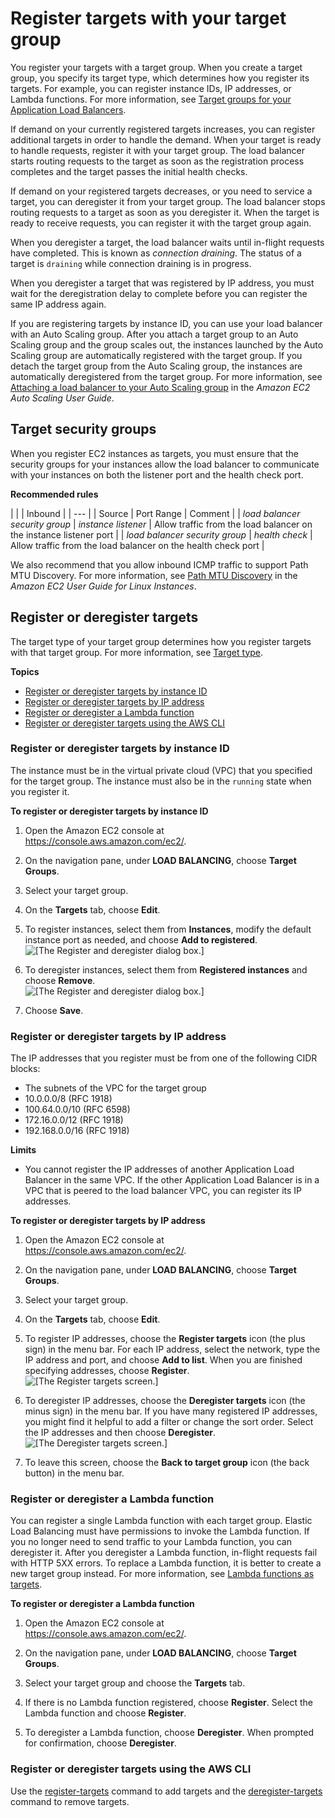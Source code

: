 # Register targets with your target group<a name="target-group-register-targets"></a>

You register your targets with a target group\. When you create a target group, you specify its target type, which determines how you register its targets\. For example, you can register instance IDs, IP addresses, or Lambda functions\. For more information, see [Target groups for your Application Load Balancers](load-balancer-target-groups.md)\.

If demand on your currently registered targets increases, you can register additional targets in order to handle the demand\. When your target is ready to handle requests, register it with your target group\. The load balancer starts routing requests to the target as soon as the registration process completes and the target passes the initial health checks\.

If demand on your registered targets decreases, or you need to service a target, you can deregister it from your target group\. The load balancer stops routing requests to a target as soon as you deregister it\. When the target is ready to receive requests, you can register it with the target group again\.

When you deregister a target, the load balancer waits until in\-flight requests have completed\. This is known as *connection draining*\. The status of a target is `draining` while connection draining is in progress\.

When you deregister a target that was registered by IP address, you must wait for the deregistration delay to complete before you can register the same IP address again\.

If you are registering targets by instance ID, you can use your load balancer with an Auto Scaling group\. After you attach a target group to an Auto Scaling group and the group scales out, the instances launched by the Auto Scaling group are automatically registered with the target group\. If you detach the target group from the Auto Scaling group, the instances are automatically deregistered from the target group\. For more information, see [Attaching a load balancer to your Auto Scaling group](https://docs.aws.amazon.com/autoscaling/ec2/userguide/attach-load-balancer-asg.html) in the *Amazon EC2 Auto Scaling User Guide*\.

## Target security groups<a name="target-security-groups"></a>

When you register EC2 instances as targets, you must ensure that the security groups for your instances allow the load balancer to communicate with your instances on both the listener port and the health check port\.


**Recommended rules**  

| 
| 
| Inbound | 
| --- |
|  Source  |  Port Range  |  Comment  | 
| *load balancer security group* | *instance listener* | Allow traffic from the load balancer on the instance listener port | 
| *load balancer security group* | *health check* | Allow traffic from the load balancer on the health check port | 

We also recommend that you allow inbound ICMP traffic to support Path MTU Discovery\. For more information, see [Path MTU Discovery](https://docs.aws.amazon.com/AWSEC2/latest/UserGuide/network_mtu.html#path_mtu_discovery) in the *Amazon EC2 User Guide for Linux Instances*\.

## Register or deregister targets<a name="register-deregister-targets"></a>

The target type of your target group determines how you register targets with that target group\. For more information, see [Target type](load-balancer-target-groups.md#target-type)\.

**Topics**
+ [Register or deregister targets by instance ID](#register-instances)
+ [Register or deregister targets by IP address](#register-ip-addresses)
+ [Register or deregister a Lambda function](#register-lambda-function)
+ [Register or deregister targets using the AWS CLI](#register-cli)

### Register or deregister targets by instance ID<a name="register-instances"></a>

The instance must be in the virtual private cloud \(VPC\) that you specified for the target group\. The instance must also be in the `running` state when you register it\.

**To register or deregister targets by instance ID**

1. Open the Amazon EC2 console at [https://console\.aws\.amazon\.com/ec2/](https://console.aws.amazon.com/ec2/)\.

1. On the navigation pane, under **LOAD BALANCING**, choose **Target Groups**\.

1. Select your target group\.

1. On the **Targets** tab, choose **Edit**\.

1. To register instances, select them from **Instances**, modify the default instance port as needed, and choose **Add to registered**\.  
![\[The Register and deregister dialog box.\]](http://docs.aws.amazon.com/elasticloadbalancing/latest/application/images/register_instances.png)

1. To deregister instances, select them from **Registered instances** and choose **Remove**\.  
![\[The Register and deregister dialog box.\]](http://docs.aws.amazon.com/elasticloadbalancing/latest/application/images/deregister_instances.png)

1. Choose **Save**\.

### Register or deregister targets by IP address<a name="register-ip-addresses"></a>

The IP addresses that you register must be from one of the following CIDR blocks:
+ The subnets of the VPC for the target group
+ 10\.0\.0\.0/8 \(RFC 1918\)
+ 100\.64\.0\.0/10 \(RFC 6598\)
+ 172\.16\.0\.0/12 \(RFC 1918\)
+ 192\.168\.0\.0/16 \(RFC 1918\)

**Limits**
+ You cannot register the IP addresses of another Application Load Balancer in the same VPC\. If the other Application Load Balancer is in a VPC that is peered to the load balancer VPC, you can register its IP addresses\.

**To register or deregister targets by IP address**

1. Open the Amazon EC2 console at [https://console\.aws\.amazon\.com/ec2/](https://console.aws.amazon.com/ec2/)\.

1. On the navigation pane, under **LOAD BALANCING**, choose **Target Groups**\.

1. Select your target group\.

1. On the **Targets** tab, choose **Edit**\.

1. To register IP addresses, choose the **Register targets** icon \(the plus sign\) in the menu bar\. For each IP address, select the network, type the IP address and port, and choose **Add to list**\. When you are finished specifying addresses, choose **Register**\.  
![\[The Register targets screen.\]](http://docs.aws.amazon.com/elasticloadbalancing/latest/application/images/register_ip_addresses.png)

1. To deregister IP addresses, choose the **Deregister targets** icon \(the minus sign\) in the menu bar\. If you have many registered IP addresses, you might find it helpful to add a filter or change the sort order\. Select the IP addresses and then choose **Deregister**\.  
![\[The Deregister targets screen.\]](http://docs.aws.amazon.com/elasticloadbalancing/latest/application/images/deregister_ip_addresses.png)

1. To leave this screen, choose the **Back to target group** icon \(the back button\) in the menu bar\.

### Register or deregister a Lambda function<a name="register-lambda-function"></a>

You can register a single Lambda function with each target group\. Elastic Load Balancing must have permissions to invoke the Lambda function\. If you no longer need to send traffic to your Lambda function, you can deregister it\. After you deregister a Lambda function, in\-flight requests fail with HTTP 5XX errors\. To replace a Lambda function, it is better to create a new target group instead\. For more information, see [Lambda functions as targets](lambda-functions.md)\.

**To register or deregister a Lambda function**

1. Open the Amazon EC2 console at [https://console\.aws\.amazon\.com/ec2/](https://console.aws.amazon.com/ec2/)\.

1. On the navigation pane, under **LOAD BALANCING**, choose **Target Groups**\.

1. Select your target group and choose the **Targets** tab\.

1. If there is no Lambda function registered, choose **Register**\. Select the Lambda function and choose **Register**\.

1. To deregister a Lambda function, choose **Deregister**\. When prompted for confirmation, choose **Deregister**\.

### Register or deregister targets using the AWS CLI<a name="register-cli"></a>

Use the [register\-targets](https://docs.aws.amazon.com/cli/latest/reference/elbv2/register-targets.html) command to add targets and the [deregister\-targets](https://docs.aws.amazon.com/cli/latest/reference/elbv2/deregister-targets.html) command to remove targets\.
